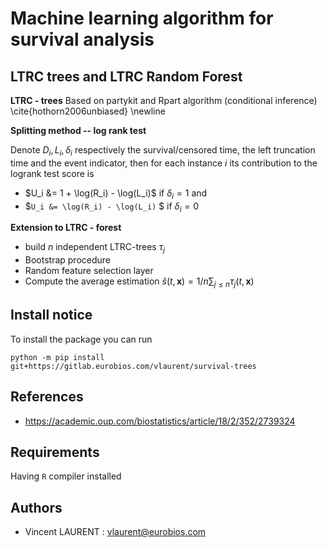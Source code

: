# Machine learning algorithm for survival analysis

## LTRC trees and LTRC Random Forest

**LTRC - trees** Based on partykit and Rpart algorithm (conditional inference) \cite{hothorn2006unbiased} \newline


**Splitting method -- log rank test**

Denote $`D_i, L_i, \delta_i`$ respectively the survival/censored time, the left truncation time and the event indicator, then for each instance $`i`$ its contribution to the logrank test score is

- $`U_i &= 1 + \log(R_i) - \log(L_i)`$ if  $`\delta_i = 1`$  and
- $`U_i &= \log(R_i) - \log(L_i)` $   if $`\delta_i = 0`$


**Extension to LTRC - forest**


- build $`n`$ independent LTRC-trees $`\tau_j`$
- Bootstrap procedure
- Random feature selection layer
- Compute the average estimation $`\hat{s}(t, \textbf{x}) = 1/n\sum_{j \leqslant n} \tau_j(t, \textbf{x})`$




## Install notice

To install the package you can run


    python -m pip install git+https://gitlab.eurobios.com/vlaurent/survival-trees



## References

* https://academic.oup.com/biostatistics/article/18/2/352/2739324

## Requirements

Having `R` compiler installed

## Authors

- Vincent LAURENT : vlaurent@eurobios.com
